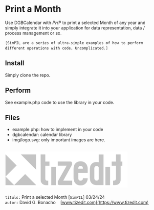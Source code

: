 
# Print a Month
Use DGBCalendar with *PHP* to print a selected Month of any year and simply integrate it into your application for data representation, data / process management or so.

`[SimPIL are a series of ultra-simple examples of how to perform different operations with code. Uncomplicated.]`

## Install
Simply clone the repo. 

## Perform
See example.php code to use the library in your code.

## Files

- example.php: how to implement in your code
- dgbcalendar: calendar library
- img/logo.svg: only important images are here.



![](img/logo.svg)
---
`título:` Print a selected Month [`SimPIL`] 03/24/24\
`autor:` David G. Bonacho &nbsp;&nbsp;  [www.tizedit.com](https://www.tizedit.com)

